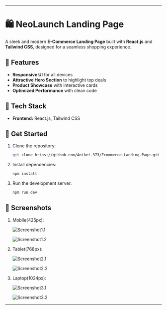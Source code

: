 
---

# 🛍️ NeoLaunch Landing Page  

A sleek and modern **E-Commerce Landing Page** built with **React.js** and **Tailwind CSS**, designed for a seamless shopping experience.  

## 🚀 Features  
- **Responsive UI** for all devices  
- **Attractive Hero Section** to highlight top deals  
- **Product Showcase** with interactive cards  
- **Optimized Performance** with clean code  

## 🔗 Tech Stack  
- **Frontend:** React.js, Tailwind CSS  

## 📌 Get Started  
1. Clone the repository:  
   ```sh
   git clone https://github.com/Aniket-373/Ecommerce-Landing-Page.git
   ```
2. Install dependencies:  
   ```sh
   npm install
   ```
3. Run the development server:  
   ```sh
   npm run dev
   ```
## 📸 Screenshots
1. Mobile(425px):
   
   ![Screenshot1.1](https://github.com/user-attachments/assets/8b87d3b4-064a-4763-849a-4e9ff9224b4a)

   ![Screenshot1.2](https://github.com/user-attachments/assets/9dd0d1ac-6007-4927-920e-844d598b4e01)
   
3. Tablet(768px):
   
   ![Screenshot2.1](https://github.com/user-attachments/assets/9395ab18-9450-4b0a-8c9b-a95f271a21ae)
   
   ![Screenshot2.2](https://github.com/user-attachments/assets/215df576-16ee-4823-8a6c-3394f958c6ca)

5. Laptop(1024px):
   
   ![Screenshot3.1](https://github.com/user-attachments/assets/2c0108e6-109f-40bc-9c71-dd9aaf6e0398)

   ![Screenshot3.2](https://github.com/user-attachments/assets/52dd8660-bb1e-4d1d-be56-6571f1b2b044)



---
